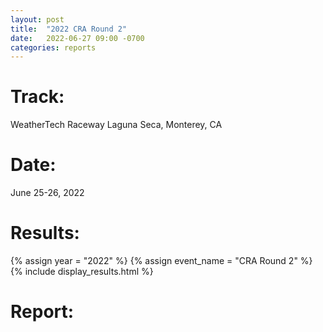```yaml
---
layout: post
title:  "2022 CRA Round 2"
date:   2022-06-27 09:00 -0700
categories: reports
---
```


<!--
![Photo by Stevenson Foto](/img/race-report-photos/2022/2022-wmrra-r1.jpg)
-->

# Track:
WeatherTech Raceway Laguna Seca, Monterey, CA

# Date:
June 25-26, 2022

# Results:
{% assign year = "2022" %}
{% assign event_name = "CRA Round 2" %}
{% include display_results.html %}

# Report:
